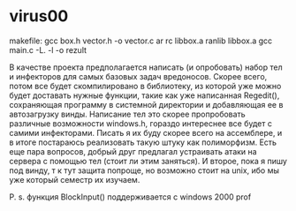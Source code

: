 # virus00
makefile:
gcc box.h vector.h -o vector.c
ar rc libbox.a
ranlib libbox.a
gcc main.c -L. -l<name> -o rezult
  
В качестве проекта предполагается написать (и опробовать) набор тел и инфекторов для самых базовых задач вредоносов. 
Скорее всего, потом все будет скомпилировано в библиотеку, из которой уже можно будет доставать нужные функции,
такие как уже написанная Regedit(), сохраняющая программу в системной директории и добавляющая ее в автозагрузку винды.
Написание тел это скорее пропробовать различные возможности windows.h, гораздо интереснее все будет с самими инфекторами.
Писать я их буду скорее всего на ассемблере, и в итоге постараюсь реализовать такую штуку как полиморфизм. Есть еще пара вопросов,
добрый друг предлагал устраивать атаки на сервера с помощью тел (стоит ли этим заняться). И второе, пока я пишу под винду, т к тут 
защита попроще, но возможно стоит на unix, ибо мы уже который семестр их изучаем.

P. s. функция BlockInput() поддерживается с windows 2000 prof
